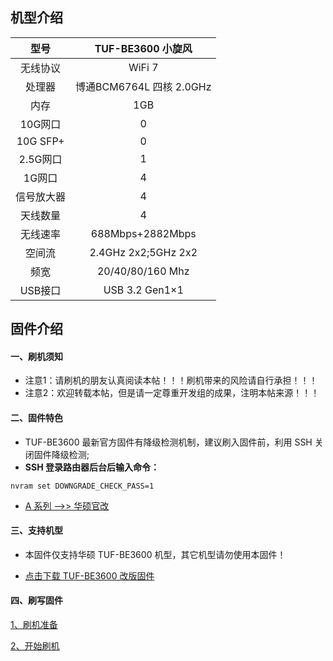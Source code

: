 ## 机型介绍

| 型号 | TUF-BE3600 小旋风 |
|:--:|:--:|
| 无线协议 | WiFi 7 | 
| 处理器 | 博通BCM6764L 四核 2.0GHz | 
| 内存 | 1GB | 
| 10G网口 | 0 | 
| 10G SFP+ | 0 | 
| 2.5G网口 | 1 | 
| 1G网口 | 4 | 
| 信号放大器 | 4 | 
| 天线数量 | 4 | 
| 无线速率 | 688Mbps+2882Mbps | 
| 空间流 | 2.4GHz 2x2;5GHz 2x2 | 
| 频宽 | 20/40/80/160 Mhz | 
| USB接口 | USB 3.2 Gen1×1 | 

## 固件介绍
#### 一、刷机须知
* 注意1：请刷机的朋友认真阅读本帖！！！刷机带来的风险请自行承担！！！
* 注意2：欢迎转载本帖，但是请一定尊重开发组的成果，注明本帖来源！！！

#### 二、固件特色
* TUF-BE3600 最新官方固件有降级检测机制，建议刷入固件前，利用 SSH 关闭固件降级检测;
* **SSH 登录路由器后台后输入命令：**
```
nvram set DOWNGRADE_CHECK_PASS=1
```

* [A 系列 ——>> 华硕官改](/zh/guide/asus/firmware-a.md)

#### 三、支持机型
* 本固件仅支持华硕 TUF-BE3600 机型，其它机型请勿使用本固件！

* [点击下载 TUF-BE3600 改版固件](https://www.asusgo.com/firmware/download?devicename=tuf-be3600&firmware=asus_official)

#### 四、刷写固件

[1、刷机准备](/zh/guide/asus/flash/flash_prepare.html) 

[2、开始刷机](/zh/guide/asus/flash/flash_start.html) 